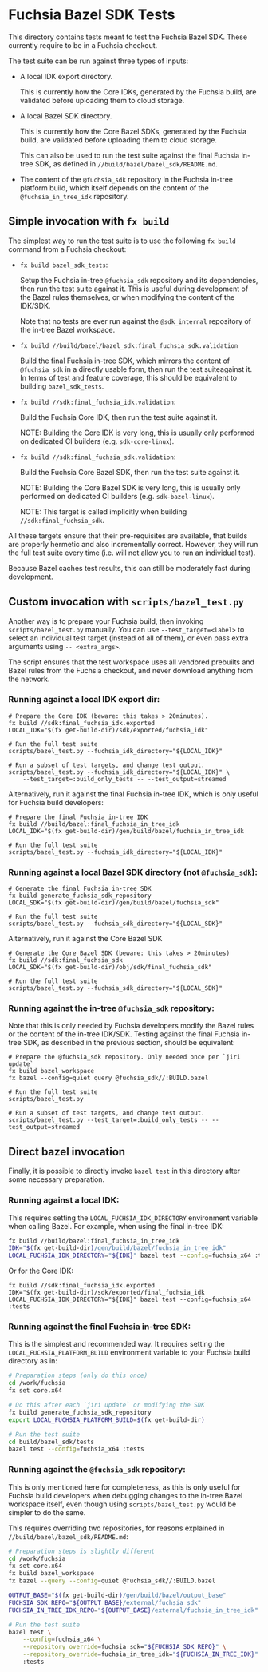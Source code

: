 # Fuchsia Bazel SDK Tests

This directory contains tests meant to test the Fuchsia Bazel SDK.
These currently require to be in a Fuchsia checkout.

The test suite can be run against three types of inputs:

- A local IDK export directory.

  This is currently how the Core IDKs, generated by the Fuchsia
  build, are validated before uploading them to cloud storage.

- A local Bazel SDK directory.

  This is currently how the Core Bazel SDKs, generated by the
  Fuchsia build, are validated before uploading them to cloud
  storage.

  This can also be used to run the test suite against the
  final Fuchsia in-tree SDK, as defined in
  `//build/bazel/bazel_sdk/README.md`.

- The content of the `@fuchsia_sdk` repository in the Fuchsia
  in-tree platform build, which itself depends on the content
  of the `@fuchsia_in_tree_idk` repository.


## Simple invocation with `fx build`

The simplest way to run the test suite is to use the following
`fx build` command from a Fuchsia checkout:

- `fx build bazel_sdk_tests`:

  Setup the Fuchsia in-tree `@fuchsia_sdk` repository and its
  dependencies, then run the test suite against it. This is
  useful during development of the Bazel rules themselves, or
  when modifying the content of the IDK/SDK.

  Note that no tests are ever run against the `@sdk_internal`
  repository of the in-tree Bazel workspace.

- `fx build //build/bazel/bazel_sdk:final_fuchsia_sdk.validation`

  Build the final Fuchsia in-tree SDK, which mirrors the content
  of `@fuchsia_sdk` in a directly usable form, then run the test
  suiteagainst it. In terms of test and feature coverage, this should
  be equivalent to building `bazel_sdk_tests`.

- `fx build //sdk:final_fuchsia_idk.validation`:

  Build the Fuchsia Core IDK, then run the test suite against it.

  NOTE: Building the Core IDK is very long, this is usually only
  performed on dedicated CI builders (e.g. `sdk-core-linux`).

- `fx build //sdk:final_fuchsia_sdk.validation`:

  Build the Fuchsia Core Bazel SDK, then run the test suite against it.

  NOTE: Building the Core Bazel SDK is very long, this is usually
  only performed on dedicated CI builders (e.g. `sdk-bazel-linux`).

  NOTE: This target is called implicitly when building
  `//sdk:final_fuchsia_sdk`.

All these targets ensure that their pre-requisites are available, that
builds are properly hermetic and also incrementally correct. However,
they will run the full test suite every time (i.e. will not allow you
to run an individual test).

Because Bazel caches test results, this can still be moderately fast
during development.

## Custom invocation with `scripts/bazel_test.py`

Another way is to prepare your Fuchsia build, then invoking
`scripts/bazel_test.py` manually. You can use `--test_target=<label>`
to select an individual test target (instead of all of them), or
even pass extra arguments using `-- <extra_args>`.

The script ensures that the test workspace uses all vendored
prebuilts and Bazel rules from the Fuchsia checkout, and never
download anything from the network.

### Running against a local IDK export dir:

```
# Prepare the Core IDK (beware: this takes > 20minutes).
fx build //sdk:final_fuchsia_idk.exported
LOCAL_IDK="$(fx get-build-dir)/sdk/exported/fuchsia_idk"

# Run the full test suite
scripts/bazel_test.py --fuchsia_idk_directory="${LOCAL_IDK}"

# Run a subset of test targets, and change test output.
scripts/bazel_test.py --fuchsia_idk_directory="${LOCAL_IDK}" \
    --test_target=:build_only_tests -- --test_output=streamed
```

Alternatively, run it against the final Fuchsia in-tree IDK,
which is only useful for Fuchsia build developers:

```
# Prepare the final Fuchsia in-tree IDK
fx build //build/bazel:final_fuchsia_in_tree_idk
LOCAL_IDK="$(fx get-build-dir)/gen/build/bazel/fuchsia_in_tree_idk

# Run the full test suite
scripts/bazel_test.py --fuchsia_idk_directory="${LOCAL_IDK}"

```

### Running against a local Bazel SDK directory (not `@fuchsia_sdk`):

```
# Generate the final Fuchsia in-tree SDK
fx build generate_fuchsia_sdk_repository
LOCAL_SDK="$(fx get-build-dir)/gen/build/bazel/fuchsia_sdk"

# Run the full test suite
scripts/bazel_test.py --fuchsia_sdk_directory="${LOCAL_SDK}"
```

Alternatively, run it against the Core Bazel SDK
```
# Generate the Core Bazel SDK (beware: this takes > 20minutes)
fx build //sdk:final_fuchsia_sdk
LOCAL_SDK="$(fx get-build-dir)/obj/sdk/final_fuchsia_sdk"

# Run the full test suite
scripts/bazel_test.py --fuchsia_sdk_directory="${LOCAL_SDK}"
```

### Running against the in-tree `@fuchsia_sdk` repository:

Note that this is only needed by Fuchsia developers modify the Bazel rules
or the content of the in-tree IDK/SDK. Testing against the final
Fuchsia in-tree SDK, as described in the previous section, should be
equivalent:

```
# Prepare the @fuchsia_sdk repository. Only needed once per `jiri update`
fx build bazel_workspace
fx bazel --config=quiet query @fuchsia_sdk//:BUILD.bazel

# Run the full test suite
scripts/bazel_test.py

# Run a subset of test targets, and change test output.
scripts/bazel_test.py --test_target=:build_only_tests -- --test_output=streamed
```

## Direct bazel invocation

Finally, it is possible to directly invoke `bazel test` in this directory
after some necessary preparation.

### Running against a local IDK:

This requires setting the `LOCAL_FUCHSIA_IDK_DIRECTORY` environment
variable when calling Bazel. For example, when using the final in-tree IDK:

```sh
fx build //build/bazel:final_fuchsia_in_tree_idk
IDK="$(fx get-build-dir)/gen/build/bazel/fuchsia_in_tree_idk"
LOCAL_FUCHSIA_IDK_DIRECTORY="${IDK}" bazel test --config=fuchsia_x64 :tests
```

Or for the Core IDK:

```
fx build //sdk:final_fuchsia_idk.exported
IDK="$(fx get-build-dir)/sdk/exported/final_fuchsia_idk
LOCAL_FUCHSIA_IDK_DIRECTORY="${IDK}" bazel test --config=fuchsia_x64 :tests
```

### Running against the final Fuchsia in-tree SDK:

This is the simplest and recommended way. It requires setting the
`LOCAL_FUCHSIA_PLATFORM_BUILD` environment variable to your Fuchsia build
directory as in:

```sh
# Preparation steps (only do this once)
cd /work/fuchsia
fx set core.x64

# Do this after each `jiri update` or modifying the SDK
fx build generate_fuchsia_sdk_repository
export LOCAL_FUCHSIA_PLATFORM_BUILD=$(fx get-build-dir)

# Run the test suite
cd build/bazel_sdk/tests
bazel test --config=fuchsia_x64 :tests
```

### Running against the `@fuchsia_sdk` repository:

This is only mentioned here for completeness, as this is only useful for
Fuchsia build developers when debugging changes to the in-tree Bazel
workspace itself, even though using `scripts/bazel_test.py` would be
simpler to do the same.

This requires overriding two repositories, for reasons explained
in `//build/bazel/bazel_sdk/README.md`:

```sh
# Preparation steps is slightly different
cd /work/fuchsia
fx set core.x64
fx build bazel_workspace
fx bazel --query --config=quiet @fuchsia_sdk//:BUILD.bazel

OUTPUT_BASE="$(fx get-build-dir)/gen/build/bazel/output_base"
FUCHSIA_SDK_REPO="${OUTPUT_BASE}/external/fuchsia_sdk"
FUCHSIA_IN_TREE_IDK_REPO="${OUTPUT_BASE}/external/fuchsia_in_tree_idk"

# Run the test suite
bazel test \
    --config=fuchsia_x64 \
    --repository_override=fuchsia_sdk="${FUCHSIA_SDK_REPO}" \
    --repository_override=fuchsia_in_tree_idk="${FUCHSIA_IN_TREE_IDK}" \
    :tests
```
